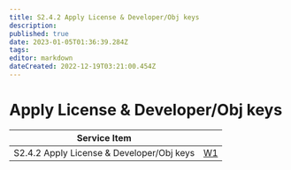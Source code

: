 ```yaml
---
title: S2.4.2 Apply License & Developer/Obj keys
description: 
published: true
date: 2023-01-05T01:36:39.284Z
tags: 
editor: markdown
dateCreated: 2022-12-19T03:21:00.454Z
---
```


# Apply License & Developer/Obj keys
| Service Item||
|---------|---------|
|S2.4.2 Apply License & Developer/Obj keys |[W1](/home/S2_SAP_NetWeaver_Skills/Apply_License_Developer_Obj_keys/W1)|